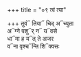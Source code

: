 +++
title = "०९ त्वं त्या"

+++
तुवं᳓ तिया᳓ चिद् अ᳓च्युता  
अ᳓ग्ने पशु᳓र् न᳓ य᳓वसे  
धा᳓मा ह य᳓त् ते अजर  
व᳓ना वृश्च᳓न्ति शि᳓क्वसः